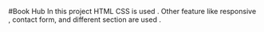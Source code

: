 #Book Hub
  In this project HTML CSS is used . Other feature like responsive , contact form, and different section are used .

